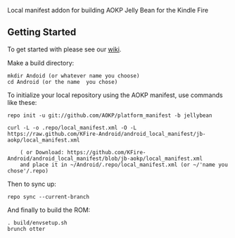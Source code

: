 Local manifest addon for building AOKP Jelly Bean for the Kindle Fire

Getting Started
---------------

To get started with please see our [wiki](https://github.com/KFire-Android/android_local_manifest/wiki).

Make a build directory:

	mkdir Andoid (or whatever name you choose)
	cd Android (or the name  you chose)
	

To initialize your local repository using the AOKP manifest, use commands like these:

    repo init -u git://github.com/AOKP/platform_manifest -b jellybean
    
    curl -L -o .repo/local_manifest.xml -O -L https://raw.github.com/KFire-Android/android_local_manifest/jb-aokp/local_manifest.xml

    	( or Download: https://github.com/KFire-Android/android_local_manifest/blob/jb-aokp/local_manifest.xml
		and place it in ~/Android/.repo/local_manifest.xml (or ~/'name you chose'/.repo)

Then to sync up:

    repo sync --current-branch

And finally to build the ROM:

    . build/envsetup.sh
    brunch otter


